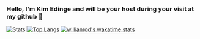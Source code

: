 ### Hello, I'm Kim Edinge and will be your host during your visit at my github 👋

![Stats](https://github-readme-stats.vercel.app/api?username=kimedinge&show_icons=true&theme=blue-green)
[![Top Langs](https://github-readme-stats.vercel.app/api/top-langs/?username=kimedinge&langs_count=8&theme=blue-green)](https://github.com/anuraghazra/github-readme-stats)
[![willianrod's wakatime stats](https://github-readme-stats.vercel.app/api/wakatime?username=kimedinge&theme=blue-green)](https://github.com/anuraghazra/github-readme-stats)
